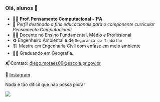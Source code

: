 ### Olá, alunos 👋

- 👨‍🏫 **Prof. Pensamento Computacional - 1ºA**
- 📖 _Perfil destinado a fins educacionais para o componente curricular Pensamento Computacional_
- 🧑‍🏫 Docente no Ensino Fundamental, Médio e Profissional
- ♻️ Engenheiro Ambiental e de `Segurança do Trabalho` 
- 🏗️ Mestre em Engenharia Civil com enfase em meio ambiente
- 👨‍🎓 Graduando em Geografia.

📬Contato: diego.moraes06@escola.pr.gov.br

📸 [Instagram](https://www.instagram.com/diegxmoraes/)

Nada é tão dificil que não possa piorar

![](https://media.tenor.com/YAOhbZ5GZy4AAAAd/nazar%C3%A9.gif)
<!--
**ProfDiegoCETN/ProfDiegoCETN** is a ✨ _special_ ✨ repository because its `README.md` (this file) appears on your GitHub profile.

Here are some ideas to get you started:

- 🔭 I’m currently working on ...
- 🌱 I’m currently learning ...
- 👯 I’m looking to collaborate on ...
- 🤔 I’m looking for help with ...
- 💬 Ask me about ...
- 📫 How to reach me: ...
- 😄 Pronouns: ...
- ⚡ Fun fact: ...
-->
